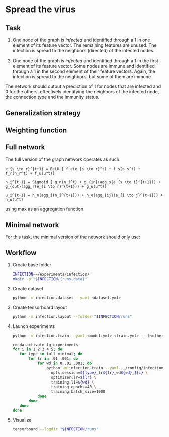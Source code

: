 # Spread the virus

## Task
1. One node of the graph is _infected_ and identified through a 1 in one element of its feature vector. 
   The remaining features are unused. The infection is spread to the neighbors (directed) of the infected nodes.
   
2. One node of the graph is _infected_ and identified through a 1 in the first element of its feature vector. Some nodes
   are immune and identified through a 1 in the second element of their feature vectors. 
   Again, the infection is spread to the neighbors, but some of them are immune.
   
The network should output a prediction of 1 for nodes that are infected and 0 for the others, effectively
identifying the neighbors of the infected node, the connection type and the immunity status. 

## Generalization strategy

## Weighting function

## Full network
The full version of the graph network operates as such:
```
e_{s \to r}^{t+1} = ReLU [ f_e(e_{s \to r}^t) + f_s(n_s^t) + f_r(n_r^t) + f_u(u^t)]

n_i^{t+1} = Sigmoid [ g_n(n_i^t) + g_{in}(agg_s(e_{s \to i}^{t+1})) + g_{out}(agg_r(e_{i \to r}^{t+1})) + g_u(u^t)]

u_i^{t+1} = h_n(agg_i(n_i^{t+1})) + h_e(agg_{ij}(e_{i \to j}^{t+1})) + h_u(u^t)
```

using max as an aggregation function

## Minimal network
For this task, the minimal version of the network should only use:

## Workflow

1. Create base folder
    ```bash
    INFECTION=~/experiments/infection/
    mkdir -p "$INFECTION/{runs,data}"
    ```
2. Create dataset
    ```bash
    python -m infection.dataset --yaml <dataset.yml>
    ```
3. Create tensorboard layout
    ```bash
    python -m infection.layout --folder "$INFECTION/runs"
    ```
4. Launch experiments
    ```bash
    python -m infection.train --yaml <model.yml> <train.yml> -- [<other config>]

    conda activate tg-experiments
    for i in 1 2 3 4 5; do
       for type in full minimal; do
           for lr in .01 .001; do
               for wd in 0 .01 .001; do
                   python -m infection.train --yaml ../config/infection/{train,${type}}.yml -- \
                     opts.session=${type}_lr${lr}_wd${wd}_${i} \
                     optimizer.lr=${lr} \
                     training.l1=${wd} \
                     training.epochs=40 \
                     training.batch_size=1000
               done
           done
       done
    done
    ```
5. Visualize   
    ```bash
    tensorboard --logdir "$INFECTION/runs"
    ```